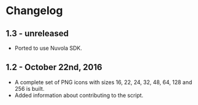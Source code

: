 Changelog
=========

1.3 - unreleased
---------------------

  * Ported to use Nuvola SDK.
  
1.2 - October 22nd, 2016
------------------------

  * A complete set of PNG icons with sizes 16, 22, 24, 32, 48, 64, 128 and 256 is built.
  * Added information about contributing to the script.
